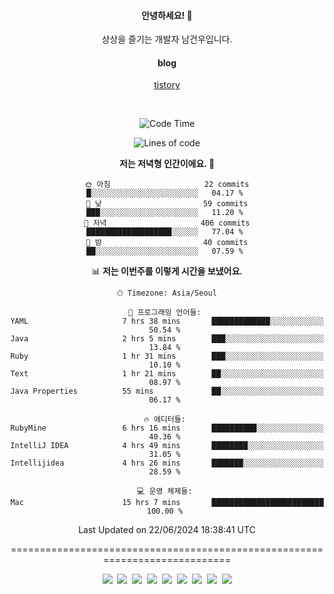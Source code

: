 <!--
  **curiousKidd/curiousKidd** is a ✨ _special_ ✨ repository because its `README.md` (this file) appears on your GitHub profile.

  Here are some ideas to get you started:

  - 🔭 I’m currently working on ...
  - 🌱 I’m currently learning ...
  - 👯 I’m looking to collaborate on ...
  - 🤔 I’m looking for help with ...
  - 💬 Ask me about ...
  - 📫 How to reach me: ...
  - 😄 Pronouns: ...
  - ⚡ Fun fact: ...
  -->
<div align="center">
 
  #### 안녕하세요! 👋
  상상을 즐기는 개발자 남건우입니다.
  <br />
  
  #### blog
  [tistory](https://curiouskidd.tistory.com/)
  
  <br />

<!--START_SECTION:waka-->
![Code Time](http://img.shields.io/badge/Code%20Time-116%20hrs%2018%20mins-blue)

![Lines of code](https://img.shields.io/badge/%EC%A0%80%EB%8A%94%20%EC%97%AC%ED%83%9C%EA%B9%8C%EC%A7%80%20-4.8%20million%20%EC%A4%84%EC%9D%98%20%EC%BD%94%EB%93%9C%EB%A5%BC%20%EC%9E%91%EC%84%B1%ED%96%88%EC%96%B4%EC%9A%94.-blue)

**저는 저녁형 인간이에요. 🦉** 

```text
🌞 아침                     22 commits          █░░░░░░░░░░░░░░░░░░░░░░░░   04.17 % 
🌆 낮　                     59 commits          ███░░░░░░░░░░░░░░░░░░░░░░   11.20 % 
🌃 저녁                     406 commits         ███████████████████░░░░░░   77.04 % 
🌙 밤　                     40 commits          ██░░░░░░░░░░░░░░░░░░░░░░░   07.59 % 
```


📊 **저는 이번주를 이렇게 시간을 보냈어요.** 

```text
🕑︎ Timezone: Asia/Seoul

💬 프로그래밍 언어들: 
YAML                     7 hrs 38 mins       █████████████░░░░░░░░░░░░   50.54 % 
Java                     2 hrs 5 mins        ███░░░░░░░░░░░░░░░░░░░░░░   13.84 % 
Ruby                     1 hr 31 mins        ███░░░░░░░░░░░░░░░░░░░░░░   10.10 % 
Text                     1 hr 21 mins        ██░░░░░░░░░░░░░░░░░░░░░░░   08.97 % 
Java Properties          55 mins             ██░░░░░░░░░░░░░░░░░░░░░░░   06.17 % 

🔥 에디터들: 
RubyMine                 6 hrs 16 mins       ██████████░░░░░░░░░░░░░░░   40.36 % 
IntelliJ IDEA            4 hrs 49 mins       ████████░░░░░░░░░░░░░░░░░   31.05 % 
Intellijidea             4 hrs 26 mins       ███████░░░░░░░░░░░░░░░░░░   28.59 % 

💻 운영 체제들: 
Mac                      15 hrs 7 mins       █████████████████████████   100.00 % 
```


 Last Updated on 22/06/2024 18:38:41 UTC
<!--END_SECTION:waka-->

============================================================================
    
<!--   ### :sparkles: Tech Stack  -->
<div class="stack"> 
     <p> 
       <img src="https://img.shields.io/badge/Java-007396?style=flat-square&logo=Java&logoColor=white"/></a>&nbsp  
       <img src="https://img.shields.io/badge/Javascript-ffb13b?style=flat-square&logo=javascript&logoColor=white"/></a>&nbsp  
       <img src="https://img.shields.io/badge/SpringBoot-6DB33F?style=flat-square&logo=Spring&logoColor=white"/></a>&nbsp  
       <img src="https://img.shields.io/badge/Vue.js-4FC08D?style=flat&logo=vue-dot-js&logoColor=white"/></a>&nbsp 
       <img src="https://img.shields.io/badge/Gradle-6799FF?style=flat-square&logo=Gradle&logoColor=white"/></a>&nbsp  
       <img src="https://img.shields.io/badge/Oracle-DB3552?style=flat-square&logo=Oracle&logoColor=white"/></a>&nbsp  
       <img src="https://img.shields.io/badge/css-1572B6?style=flat-square&logo=css3&logoColor=white"/></a>&nbsp  
       <img src="https://img.shields.io/badge/html-d14836?style=flat-square&logo=html5&logoColor=white"/></a>&nbsp  
       <img src="https://img.shields.io/badge/Git-F05032?style=flat&logo=Git&logoColor=white"/></a> 
     </p> 
   </div>  
 
<!--   ![curiousKidd's github stats](https://github-readme-stats.vercel.app/api?username=curiousKidd&show_icons=true&theme=chartreuse-dark) -->
</div>

